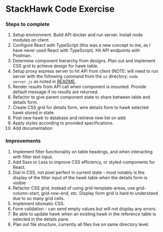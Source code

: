# StackHawk Code Exercise

### Steps to complete

1. Setup environment. Build API docker and run server. Install node modules on client.
2. Configure React with TypeScript (this was a new concept to me, as I have never used React with TypeScript). Hit API endpoints with Postman.
3. Determine component hierarchy from designs. Plan out and implement CSS grid to achieve design for hawk table.
4. Setup proxy express server to hit API from client (NOTE: will need to run server with the following command from the `ui` directory: `node server.js` as noted in [README](./README.md).
5. Render results from API call when component is mounted. Provide default message if no results are returned.
6. Refactor to give parent component state to share between table and details form.
7. Create CSS grid for details form, wire details form to hawk selected hawk stored in state.
8. Post new hawk to database and retrieve new list on add.
9. Apply styles according to provided specifications.
10. Add documentation

### Improvements

1. Implement filter functionality on table headings, and when interacting with filter text input.
2. Add Sass or Less to improve CSS efficiency, or styled-components for React.
3. Dial in CSS, not pixel perfect in current state - most notably is the display of the filter input of the hawk table when the details form is visible
4. Refactor CSS grid, instead of using grid-template-areas, use grid-column-start, grid-row-end, etc. Display form grid is hard to understand due to so many grid cells.
5. Implement idiomatic CSS.
6. Form validation - can send empty values but will not display any errors.
7. Be able to update hawk when an existing hawk in the reference table is selected in the details pane.
8. Plan out file structure, currently all files live on same directory level.

